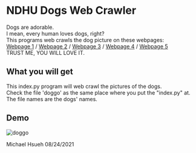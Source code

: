 # NDHU Dogs Web Crawler
Dogs are adorable.  
I mean, every human loves dogs, right?  
This programs web crawls the dog picture on these webpages:  
[Webpage 1](http://faculty.ndhu.edu.tw/~aowoo-welfare/area0.html) / [Webpage 2](http://faculty.ndhu.edu.tw/~aowoo-welfare/area1.html) / [Webpage 3](http://faculty.ndhu.edu.tw/~aowoo-welfare/area2.html) / [Webpage 4](http://faculty.ndhu.edu.tw/~aowoo-welfare/area3.html) / [Webpage 5](http://faculty.ndhu.edu.tw/~aowoo-welfare/area4.html)  
TRUST ME, YOU WILL LOVE IT.  

## What you will get
This index.py program will web crawl the pictures of the dogs.  
Check the file 'doggo' as the same place where you put the "index.py" at.  
The file names are the dogs' names.  

## Demo
![doggo](https://user-images.githubusercontent.com/78197510/130640380-ad39aedd-b8f4-4740-a38a-a2fe9b6ebeb2.png)  

Michael Hsueh 08/24/2021
